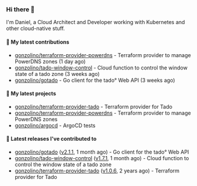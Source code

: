 ### Hi there 👋

I'm Daniel, a Cloud Architect and Developer working with Kubernetes and other cloud-native stuff.

#### 👷 My latest contributions

- [gonzolino/terraform-provider-powerdns](https://github.com/gonzolino/terraform-provider-powerdns) - Terraform provider to manage PowerDNS zones (1 day ago)
- [gonzolino/tado-window-control](https://github.com/gonzolino/tado-window-control) - Cloud function to control the window state of a tado zone (3 weeks ago)
- [gonzolino/gotado](https://github.com/gonzolino/gotado) - Go client for the tado° Web API (3 weeks ago)

#### 🌱 My latest projects

- [gonzolino/terraform-provider-tado](https://github.com/gonzolino/terraform-provider-tado) - Terraform provider for Tado
- [gonzolino/terraform-provider-powerdns](https://github.com/gonzolino/terraform-provider-powerdns) - Terraform provider to manage PowerDNS zones
- [gonzolino/argocd](https://github.com/gonzolino/argocd) - ArgoCD tests

#### 🔭 Latest releases I've contributed to

- [gonzolino/gotado](https://github.com/gonzolino/gotado) ([v2.1.1](https://github.com/gonzolino/gotado/releases/tag/v2.1.1), 1 month ago) - Go client for the tado° Web API
- [gonzolino/tado-window-control](https://github.com/gonzolino/tado-window-control) ([v1.7.1](https://github.com/gonzolino/tado-window-control/releases/tag/v1.7.1), 1 month ago) - Cloud function to control the window state of a tado zone
- [gonzolino/terraform-provider-tado](https://github.com/gonzolino/terraform-provider-tado) ([v1.0.6](https://github.com/gonzolino/terraform-provider-tado/releases/tag/v1.0.6), 2 years ago) - Terraform provider for Tado
